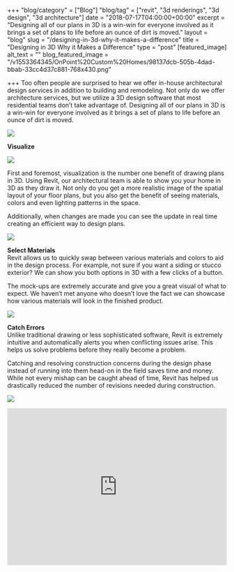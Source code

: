 +++
"blog/category" = ["Blog"]
"blog/tag" = ["revit", "3d renderings", "3d design", "3d architecture"]
date = "2018-07-17T04:00:00+00:00"
excerpt = "Designing all of our plans in 3D is a win-win for everyone involved as it brings a set of plans to life before an ounce of dirt is moved."
layout = "blog"
slug = "/designing-in-3d-why-it-makes-a-difference"
title = "Designing in 3D Why it Makes a Difference"
type = "post"
[featured_image]
alt_text = ""
blog_featured_image = "/v1553364345/OnPoint%20Custom%20Homes/98137dcb-505b-4dad-bbab-33cc4d37c881-768x430.png"

+++
Too often people are surprised to hear we offer in-house architectural design services in addition to building and remodeling. Not only do we offer architecture services, but we utilize a 3D design software that most residential teams don’t take advantage of. Designing all of our plans in 3D is a win-win for everyone involved as it brings a set of plans to life before an ounce of dirt is moved.

![](https://res.cloudinary.com/onpointcustomhomes/image/upload/v1553364451/OnPoint%20Custom%20Homes/19e6b130-d246-464c-b06a-2d5eb22efd87.png)

**Visualize**

![](https://res.cloudinary.com/onpointcustomhomes/image/upload/v1553364440/OnPoint%20Custom%20Homes/29d55e4c-6da4-49d7-a7e3-00ee43d9fd1a.png)

First and foremost, visualization is the number one benefit of drawing plans in 3D. Using Revit, our architectural team is able to show you your home in 3D as they draw it. Not only do you get a more realistic image of the spatial layout of your floor plans, but you also get the benefit of seeing materials, colors and even lighting patterns in the space.

Additionally, when changes are made you can see the update in real time creating an efficient way to design plans.

![](https://res.cloudinary.com/onpointcustomhomes/image/upload/v1553364423/OnPoint%20Custom%20Homes/5a8a4f8d-7a83-4854-bea9-84951cb2665f.png)

**Select Materials**  
Revit allows us to quickly swap between various materials and colors to aid in the design process. For example, not sure if you want a siding or stucco exterior? We can show you both options in 3D with a few clicks of a button.

The mock-ups are extremely accurate and give you a great visual of what to expect. We haven’t met anyone who doesn’t love the fact we can showcase how various materials will look in the finished product.

![](https://res.cloudinary.com/onpointcustomhomes/image/upload/v1553364409/OnPoint%20Custom%20Homes/Screen-Shot-2018-07-12-at-11.55.19-AM.png)

**Catch Errors**  
Unlike traditional drawing or less sophisticated software, Revit is extremely intuitive and automatically alerts you when conflicting issues arise. This helps us solve problems before they really become a problem.

Catching and resolving construction concerns during the design phase instead of running into them head-on in the field saves time and money. While not every mishap can be caught ahead of time, Revit has helped us drastically reduced the number of revisions needed during construction.

![](https://res.cloudinary.com/onpointcustomhomes/image/upload/v1553364345/OnPoint%20Custom%20Homes/98137dcb-505b-4dad-bbab-33cc4d37c881-768x430.png)

<iframe src="https://player.vimeo.com/video/274694240?app_id=122963" width="100%" height="360" frameborder="0"></iframe>